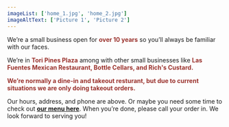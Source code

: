 ```yaml
---
imageList: ['home_1.jpg', 'home_2.jpg']
imageAltText: ['Picture 1', 'Picture 2']
---
```


We’re a small business open for <span style="color: #9a322d;">**over 10 years**</span> so you’ll always be familiar with our faces.

We’re in <span style="color: #9a322d;">**Tori Pines Plaza**</span> among with other small businesses like <span style="color: #9a322d;">**Las Fuentes Mexican Restaurant, Bottle Cellars, and Rich's Custard.**</span>

<span style="color: #9a322d;">**We’re normally a dine-in and takeout resturant, but due to current situations we are only doing takeout orders.**</span>

Our hours, address, and phone are above. Or maybe you need some time to check out [**our menu here**](/menu). When you’re done, please call your order in. We look forward to serving you!
